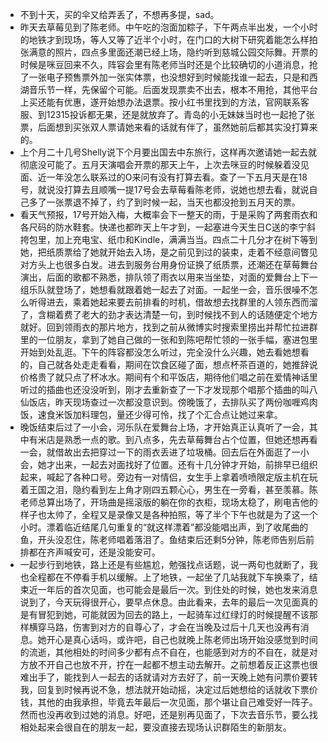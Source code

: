 - 不到十天，买的伞又给弄丢了，不想再多提，sad。
- 昨天去草莓见到了陈老师。中午吃的泡面加粽子，下午两点半出发，一个小时的地铁才到现场，等人又等了近半个小时，在门口的大树下研究着能怎么样拍张满意的照片，四点多里面还潮已经上场，隐约听到慈城公园交际舞。开票的时候是咪豆回来不久，阵容会里有陈老师当时还是个比较确切的小道消息，抢了一张电子预售票外加一张实体票，也没想好到时候能找谁一起去，只是和西湖音乐节一样，先保留个可能。后面发现票卖不出去，根本不用抢，其他平台上买还能有优惠，遂开始想办法退票。按小红书里找到的方法，官网联系客服、到12315投诉都无果，还是就放弃了。青岛的小无妹妹当时也一起抢了张票，后面想到买张双人票请她来看的话就有伴了，虽然她前后都其实没打算来的。
- 上个月二十几号Shelly说下个月要出国去中东旅行，这样再次邀请她一起去就彻底没可能了。五月天演唱会开票的那天上午，上次去咪豆的时候躲着没见面、近一年没怎么联系过的O来问有没有打算去看。查了一下五月天是在18号，就说没打算去且顺嘴一提17号会去草莓看陈老师，说她也想去看，就说自己多了一张票退不掉了，约了到时候一起，当天也都没抢到五月天的票。
- 看天气预报，17号开始入梅，大概率会下一整天的雨，于是采购了两套雨衣和各尺码的防水鞋套。快递也都昨天上午才到，一起塞进今天生日C送的李宁斜挎包里，加上充电宝、纸巾和Kindle，满满当当。四点二十几分才在树下等到她，把纸质票给了她就开始去入场，是之前见到过的装束，走着不经意间瞥见对方头上也很多白发。进去到服务台用身份证换了纸质票，还潮还在草莓舞台演出，后面的歌都不熟悉，排队领了雨衣以用来当坐垫，对面的爱舞台上下一组乐队就登场了，她想看就跟着她一起去了对面。一起坐一会，音乐很噪不怎么听得进去，乘着她起来要去前排看的时机，借故想去找群里的人领东西而溜了，含糊着费了老大的劲才表达清楚一句，到时候找不到人的话随便定个地方就好。回到领雨衣的那片地方，找到之前从微博实时搜索里捞出并帮忙拉进群里的一位朋友，拿到了她自己做的一张和到陈吧帮忙领的一张手幅，塞进包里开始到处乱逛。下午的阵容都没怎么听过，完全没什么兴趣，她去看她想看的，自己就各处走走看看，期间在饮食区碰了面，想点杯茶百道的，她推辞说价格贵了就只点了杯冰水。期间有个和平饭店，期待他们唱之前在爱情神话里听过的插曲也还没没听到，刚才去重新查了一下才发现那个唱那个插曲的叫八仙饭店，昨天现场查过一次都没意识到。傍晚饿了，去排队买了两份咖喱鸡肉饭，速食米饭加料理包，量还少得可怜，找了个汇合点让她过来拿。
- 晚饭结束后过了一小会，河乐队在爱舞台上场，才开始真正认真听了一会，其中有米店是熟悉一点的歌。到八点多，先去草莓舞台占个位置，但她还想再看一会，就借故出去把穿过一下的雨衣丢进了垃圾桶。回去后在外面逛了一小会，她才出来，一起去对面找好了位置。还有十几分钟才开始，前排早已组织起来，喊起了各种口号。旁边有一对情侣，女生手上拿着喷喷限定版主机在玩着王国之泪，隐约看到左上角才刚四五颗心心，男生在一旁看，甚至羡慕。陈老师总算出场了，开场曲是摇滚版的躺在你的衣柜，现场太稳了，刷电吉他的样子也太帅了，全程又是录像又是各种拍照，等了半个下午也就是为了这一个小时。漂着临近结尾几句重复的“就这样漂着”都没能唱出声，到了收尾曲的鱼，开头没忍住，陈老师唱着落泪了。鱼结束后还剩5分钟，陈老师告别后前排都在齐声喊安可，还是没能安可。
- 一起步行到地铁，路上还是有些尴尬，勉强找点话题，说一两句也就断了，我也全程都在不停看手机以缓解。上了地铁，一起坐了几站我就下车换乘了，结束近一年后的首次见面，也可能会是最后一次。到住处的时候，她也发来消息说到了，今天玩得很开心，要早点休息。由此看来，去年的最后一次见面真的是有冒犯到她，可能就因为回去的路上，一起骑车过红绿灯的时候提醒不该那样横穿马路，伤害到对方的自尊心了，才会在当晚及过后十几天也没再有消息。她开心是真心话吗，或许吧，自己也就晚上陈老师出场开始没感觉到时间的流逝，其他相处的时间多少都有点不自在，也能感到对方的不自在，就是对方放不开自己也放不开，拧在一起都不想主动去解开。之前想着反正这票也很难出手了，能找到人一起去的话就请对方去好了，前一天晚上她有问票价要转我，回复到时候再说不急，想法就开始动摇，决定过后她想给的话就收下票价钱，其他的由我承担，毕竟去年最后一次见面，那个堪让自己难受好一阵子。然而也没再收到过她的消息。好吧，还是别再见面了，下次去音乐节，要么找相处起来会很自在的朋友一起，要没直接去现场认识群陌生的新朋友。